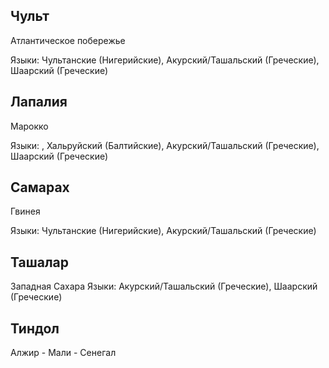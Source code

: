 ## Чульт

Атлантическое побережье

Языки: Чультанские (Нигерийские), Акурский/Ташальский (Греческие), Шаарский (Греческие)

## Лапалия

Марокко

Языки: , Хальруйский (Балтийские), Акурский/Ташальский (Греческие), Шаарский (Греческие)


## Самарах

Гвинея

Языки: Чультанские (Нигерийские), Акурский/Ташальский (Греческие)

## Ташалар

Западная Сахара
Языки: Акурский/Ташальский (Греческие), Шаарский (Греческие)

## Тиндол

Алжир - Мали - Сенегал
